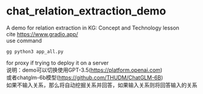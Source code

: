# chat_relation_extraction_demo
A demo for relation extraction in KG: Concept and Technology lesson<br>
cite https://www.gradio.app/<br>
use command <pre><code>gg python3 app_all.py</code></pre> for proxy if trying to deploy it on a server<br>
说明：demo可以切换使用GPT-3.5(https://platform.openai.com)<br>
或者chatglm-6b模型(https://github.com/THUDM/ChatGLM-6B)<br>
如果不输入关系，那么将自动挖掘关系并回答，如果输入关系则将回答输入的关系<br>

